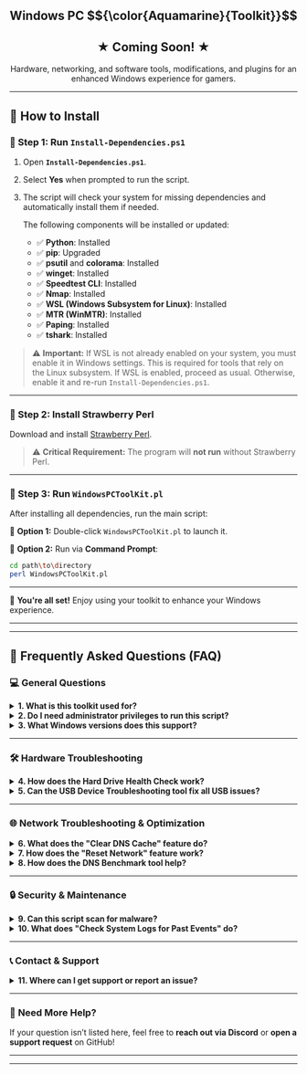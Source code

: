 <h1 align="center" style="font-size: 150%;">
  Windows PC $${\color{Aquamarine}{Toolkit}}$$
</h1>

<h2 align="center" style="font-size: 150%;">
  ★ Coming Soon! ★
</h2>

<p align="center">
  Hardware, networking, and software tools, modifications, and plugins for an enhanced Windows experience for gamers.
</p>

---

## 🚀 How to Install

### 🔹 Step 1: Run `Install-Dependencies.ps1`
1. Open **`Install-Dependencies.ps1`**.
2. Select **Yes** when prompted to run the script.
3. The script will check your system for missing dependencies and automatically install them if needed.

   The following components will be installed or updated:

   - ✅ **Python**: Installed  
   - ✅ **pip**: Upgraded  
   - ✅ **psutil** and **colorama**: Installed  
   - ✅ **winget**: Installed  
   - ✅ **Speedtest CLI**: Installed  
   - ✅ **Nmap**: Installed  
   - ✅ **WSL (Windows Subsystem for Linux)**: Installed  
   - ✅ **MTR (WinMTR)**: Installed  
   - ✅ **Paping**: Installed  
   - ✅ **tshark**: Installed  

> ⚠ **Important:** If WSL is not already enabled on your system, you must enable it in Windows settings. This is required for tools that rely on the Linux subsystem. If WSL is enabled, proceed as usual. Otherwise, enable it and re-run `Install-Dependencies.ps1`.

---

### 🔹 Step 2: Install Strawberry Perl
Download and install [Strawberry Perl](https://github.com/StrawberryPerl/Perl-Dist-Strawberry/releases/download/SP_54001_64bit_UCRT/strawberry-perl-5.40.0.1-64bit.msi).  

> ⚠ **Critical Requirement:** The program will **not run** without Strawberry Perl.

---

### 🔹 Step 3: Run `WindowsPCToolKit.pl`
After installing all dependencies, run the main script:

📌 **Option 1:** Double-click `WindowsPCToolKit.pl` to launch it.  

📌 **Option 2:** Run via **Command Prompt**:
   ```sh
   cd path\to\directory
   perl WindowsPCToolKit.pl
   ```

---

🎉 **You're all set!** Enjoy using your toolkit to enhance your Windows experience.

<hr>

---
## 📌 Frequently Asked Questions (FAQ)

### 💻 General Questions
<details>
  <summary><strong>1. What is this toolkit used for?</strong></summary>
  This toolkit is a **comprehensive solution** for **PC maintenance, troubleshooting, and optimization**. It includes tools for:
  - **Hardware diagnostics** (e.g., disk health, USB troubleshooting)
  - **Network optimization** (e.g., DNS benchmarking, clearing cache, resetting connections)
  - **Software repair** (e.g., fixing common system errors)
  - **Security enhancements** (e.g., malware scanning, log analysis)
</details>

<details>
  <summary><strong>2. Do I need administrator privileges to run this script?</strong></summary>
  Yes. The script **automatically detects if it’s running with admin rights**. If not, it will relaunch itself with **elevated permissions** in PowerShell.
</details>

<details>
  <summary><strong>3. What Windows versions does this support?</strong></summary>
  The toolkit is **fully compatible** with **Windows 10 and Windows 11**. Some features may not function properly on older versions like Windows 7 or 8.
</details>

---

### 🛠 Hardware Troubleshooting
<details>
  <summary><strong>4. How does the Hard Drive Health Check work?</strong></summary>
  The script uses **Windows Management Instrumentation (WMI)** to analyze disk health and status. It reports if any issues are detected, such as **bad sectors or potential failures**.
</details>

<details>
  <summary><strong>5. Can the USB Device Troubleshooting tool fix all USB issues?</strong></summary>
  This tool can **diagnose and resolve software-related USB issues**, such as:
  - **Driver conflicts**
  - **Power management issues**
  - **Device detection errors**
  
  However, **physical damage to USB ports or devices cannot be fixed** with software.
</details>

---

### 🌐 Network Troubleshooting & Optimization
<details>
  <summary><strong>6. What does the "Clear DNS Cache" feature do?</strong></summary>
  It **flushes outdated DNS records** stored on your system, which can:
  - Speed up domain name resolution  
  - Fix connectivity issues caused by **stale DNS entries**
  - Improve overall browsing performance
</details>

<details>
  <summary><strong>7. How does the "Reset Network" feature work?</strong></summary>
  This option **resets the Winsock catalog and TCP/IP stack**, which can resolve:
  - Persistent **internet connectivity issues**
  - **Unresponsive network adapters**
  - Problems caused by **corrupt network configurations**
</details>

<details>
  <summary><strong>8. How does the DNS Benchmark tool help?</strong></summary>
  The DNS Benchmark tool **tests multiple DNS providers** (e.g., **Google, Cloudflare, NextDNS**) and determines:
  - **Which DNS server is the fastest** for your location  
  - **Which provides better reliability and security**  
  - If your **current DNS settings need improvement**  
</details>

---

### 🔒 Security & Maintenance
<details>
  <summary><strong>9. Can this script scan for malware?</strong></summary>
  Yes. The toolkit includes **quick and full system virus scans** and also integrates with:
  - **Windows Defender** (built-in)
  - **VirusTotal** (for online file scanning)
</details>

<details>
  <summary><strong>10. What does "Check System Logs for Past Events" do?</strong></summary>
  This feature retrieves and analyzes **recent system logs** to help:
  - Identify **crashes and error events**
  - Troubleshoot **performance slowdowns**
  - Detect **security-related warnings**
</details>

---

### 📞 Contact & Support
<details>
  <summary><strong>11. Where can I get support or report an issue?</strong></summary>
  If you need help, have feedback, or found a bug, you can reach us through:
  
  - 📧 **Email**: [your-email@example.com](mailto:your-email@example.com)  
  - 🛠 **GitHub Issues**: [Submit a bug report](https://github.com/your-repo)  
  - 💬 **Join our Discord community for real-time support**:  
    [![Discord](https://img.shields.io/badge/Join-Discord-7289DA?logo=discord&logoColor=white&style=flat-square)](https://discord.gg/btPcajnDs5)  
</details>

---

### 🚀 **Need More Help?**
If your question isn’t listed here, feel free to **reach out via Discord** or **open a support request** on GitHub!  

---

</details>

---

